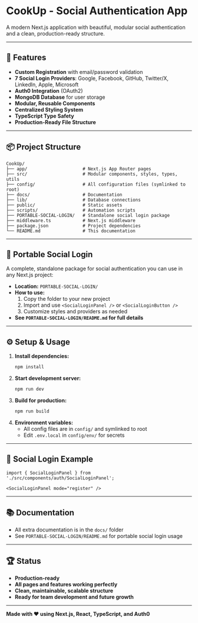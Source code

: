 # CookUp - Social Authentication App

A modern Next.js application with beautiful, modular social authentication and a clean, production-ready structure.

---

## 🚀 Features

- **Custom Registration** with email/password validation
- **7 Social Login Providers**: Google, Facebook, GitHub, Twitter/X, LinkedIn, Apple, Microsoft
- **Auth0 Integration** (OAuth2)
- **MongoDB Database** for user storage
- **Modular, Reusable Components**
- **Centralized Styling System**
- **TypeScript Type Safety**
- **Production-Ready File Structure**

---

## 📦 Project Structure

```
CookUp/
├── app/                     # Next.js App Router pages
├── src/                     # Modular components, styles, types, utils
├── config/                  # All configuration files (symlinked to root)
├── docs/                    # Documentation
├── lib/                     # Database connections
├── public/                  # Static assets
├── scripts/                 # Automation scripts
├── PORTABLE-SOCIAL-LOGIN/   # Standalone social login package
├── middleware.ts            # Next.js middleware
├── package.json             # Project dependencies
└── README.md                # This documentation
```

---

## 🧩 Portable Social Login

A complete, standalone package for social authentication you can use in any Next.js project:

- **Location:** `PORTABLE-SOCIAL-LOGIN/`
- **How to use:**
  1. Copy the folder to your new project
  2. Import and use `<SocialLoginPanel />` or `<SocialLoginButton />`
  3. Customize styles and providers as needed
- **See `PORTABLE-SOCIAL-LOGIN/README.md` for full details**

---

## ⚙️ Setup & Usage

1. **Install dependencies:**
   ```bash
   npm install
   ```
2. **Start development server:**
   ```bash
   npm run dev
   ```
3. **Build for production:**
   ```bash
   npm run build
   ```
4. **Environment variables:**
   - All config files are in `config/` and symlinked to root
   - Edit `.env.local` in `config/env/` for secrets

---

## 🎨 Social Login Example

```tsx
import { SocialLoginPanel } from './src/components/auth/SocialLoginPanel';

<SocialLoginPanel mode="register" />
```

---

## 📚 Documentation

- All extra documentation is in the `docs/` folder
- See `PORTABLE-SOCIAL-LOGIN/README.md` for portable social login usage

---

## 🏆 Status

- **Production-ready**
- **All pages and features working perfectly**
- **Clean, maintainable, scalable structure**
- **Ready for team development and future growth**

---

**Made with ❤️ using Next.js, React, TypeScript, and Auth0**
